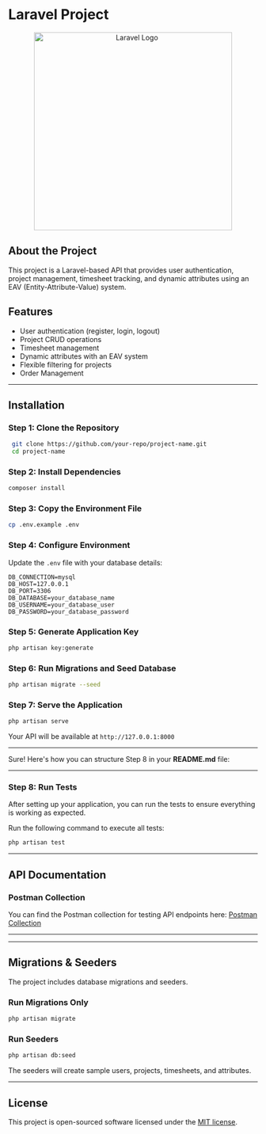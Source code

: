 # Laravel Project

<p align="center">
    <a href="https://laravel.com" target="_blank">
        <img src="https://raw.githubusercontent.com/laravel/art/master/logo-lockup/5%20SVG/2%20CMYK/1%20Full%20Color/laravel-logolockup-cmyk-red.svg" width="400" alt="Laravel Logo">
    </a>
</p>

## About the Project
This project is a Laravel-based API that provides user authentication, project management, timesheet tracking, and dynamic attributes using an EAV (Entity-Attribute-Value) system.

## Features
- User authentication (register, login, logout)
- Project CRUD operations
- Timesheet management
- Dynamic attributes with an EAV system
- Flexible filtering for projects
- Order Management

---

## Installation

### **Step 1: Clone the Repository**
```bash
 git clone https://github.com/your-repo/project-name.git
 cd project-name
```

### **Step 2: Install Dependencies**
```bash
composer install
```

### **Step 3: Copy the Environment File**
```bash
cp .env.example .env
```

### **Step 4: Configure Environment**
Update the `.env` file with your database details:
```
DB_CONNECTION=mysql
DB_HOST=127.0.0.1
DB_PORT=3306
DB_DATABASE=your_database_name
DB_USERNAME=your_database_user
DB_PASSWORD=your_database_password
```

### **Step 5: Generate Application Key**
```bash
php artisan key:generate
```

### **Step 6: Run Migrations and Seed Database**
```bash
php artisan migrate --seed
```

### **Step 7: Serve the Application**
```bash
php artisan serve
```
Your API will be available at `http://127.0.0.1:8000`

---

Sure! Here's how you can structure Step 8 in your **README.md** file:

---

### **Step 8: Run Tests**

After setting up your application, you can run the tests to ensure everything is working as expected.

Run the following command to execute all tests:

```bash
php artisan test
```

---



## API Documentation

### **Postman Collection**
You can find the Postman collection for testing API endpoints here:
[Postman Collection](https://documenter.getpostman.com/view/21068385/2sAYdhLAb1)

---



---

## Migrations & Seeders
The project includes database migrations and seeders.

### **Run Migrations Only**
```bash
php artisan migrate
```

### **Run Seeders**
```bash
php artisan db:seed
```
The seeders will create sample users, projects, timesheets, and attributes.

---

## License
This project is open-sourced software licensed under the [MIT license](https://opensource.org/licenses/MIT).

